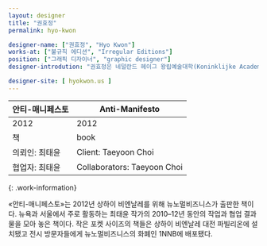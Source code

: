 ```yaml
---
layout: designer
title: "권효정"
permalink: hyo-kwon

designer-name: ["권효정", "Hyo Kwon"]
works-at: ["불규칙 에디션", "Irregular Editions"]
position: ["그래픽 디자이너", "graphic designer"]
designer-introdution: "권효정은 네덜란드 헤이그 왕립예술대학(Koninklijke Academie van Beeldende Kunsten)에서 시각디자인을 전공하고 베르크플라츠 티포흐라피(Werkplaats Typograpfie)에서 석사 학위를 받았다. 그 후 뉴욕에서 독립 스튜디오를 운영하며 다양한 규모와 형태의 작업과 협업 활동을 하고 있다. 파슨스(Parsons School of Design)에서 겸임교수직을 맡고 있으며 소규모 출판 프로젝트 ‹불규칙 에디션›(Irregular Editions)을 설립하고 기획 중이다."

designer-site: [ hyokwon.us ]
---
```


| 안티-매니페스토 | Anti-Manifesto |
|----------------|----------------|
| 2012 | 2012 |
| 책 | book |
| 의뢰인: 최태윤 | Client: Taeyoon Choi |
| 협업자: 최태윤 | Collaborators: Taeyoon Choi |
{: .work-information}

«안티-매니페스토»는 2012년 상하이 비엔날레를 위해 뉴노멀비즈니스가 출판한 책이다. 뉴욕과 서울에서 주로 활동하는 최태윤 작가의 2010–12년 동안의 작업과 협업 결과물을 모아 놓은 책이다. 작은 포켓 사이즈의 책들은 상하이 비엔날레 대전 파빌리온에 설치됐고 전시 방문자들에게 뉴노멀비즈니스의 화폐인 1NNB에 배포됐다. 
